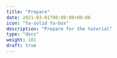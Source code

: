 ```yaml
---
title: "Prepare"
date: 2021-03-01T00:00:00+00:00
icon: "fa-solid fa-box"
description: "Prepare for the tutorial"
type: "docs"
weight: 101
draft: true
---
```

